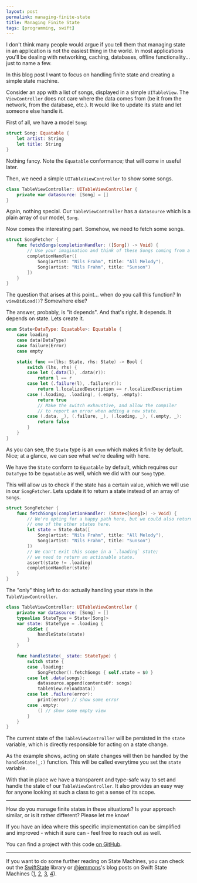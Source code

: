 ```yaml
---
layout: post
permalink: managing-finite-state
title: Managing Finite State
tags: [programming, swift]
---
```


I don't think many people would argue if you tell them that managing state in an application is not the easiest thing in the world. In most applications you'll be dealing with networking, caching, databases, offline functionality... just to name a few.

In this blog post I want to focus on handling finite state and creating a simple state machine.

<!--more-->

Consider an app with a list of songs, displayed in a simple `UITableView`. The `ViewController` does not care where the data comes from (be it from the network, from the database, etc.). It would like to update its state and let someone else handle it.

First of all, we have a model `Song`:

```swift
struct Song: Equatable {
    let artist: String
    let title: String
}
```

Nothing fancy. Note the `Equatable` conformance; that will come in useful later.

Then, we need a simple `UITableViewController` to show some songs.

```swift
class TableViewController: UITableViewController {
    private var datasource: [Song] = []
}
```

Again, nothing special. Our `TableViewController` has a `datasource` which is a plain array of our model, `Song`.

Now comes the interesting part. Somehow, we need to fetch some songs.

```swift
struct SongFetcher {
    func fetchSongs(completionHandler: ([Song]) -> Void) {
        // Use your imagination and think of these Songs coming from a database or network somewhere.
        completionHandler([
            Song(artist: "Nils Frahm", title: "All Melody"),
            Song(artist: "Nils Frahm", title: "Sunson")
        ])
    }
}
```

The question that arises at this point... when do you call this function? In `viewDidLoad()`? Somewhere else?

The answer, probably, is "it depends". And that's right. It depends. It depends on state. Lets create it.

```swift
enum State<DataType: Equatable>: Equatable {
    case loading
    case data(DataType)
    case failure(Error)
    case empty

    static func ==(lhs: State, rhs: State) -> Bool {
        switch (lhs, rhs) {
        case let (.data(l), .data(r)):
            return l == r
        case let (.failure(l), .failure(r)):
            return l.localizedDescription == r.localizedDescription
        case (.loading, .loading), (.empty, .empty):
            return true
            // Make the switch exhaustive, and allow the compiler
            // to report an error when adding a new state.
        case (.data, _), (.failure, _), (.loading, _), (.empty, _):
            return false
        }
    }
}
```

As you can see, the `State` type is an `enum` which makes it finite by default. Nice; at a glance, we can see what we're dealing with here.

We have the `State` conform to `Equatable` by default, which requires our `DataType` to be `Equatable` as well, which we did with our `Song` type.

This will allow us to check if the state has a certain value, which we will use in our `SongFetcher`. Lets update it to return a state instead of an array of `Songs`.

```swift
struct SongFetcher {
    func fetchSongs(completionHandler: (State<[Song]>) -> Void) {
        // We're opting for a happy path here, but we could also return
        // one of the other states here.
        let state = State.data([
            Song(artist: "Nils Frahm", title: "All Melody"),
            Song(artist: "Nils Frahm", title: "Sunson")
        ])
        // We can't exit this scope in a `.loading` state;
        // we need to return an actionable state.
        assert(state != .loading)
        completionHandler(state)
    }
}
```

The "only" thing left to do: actually handling your state in the `TableViewController`.

```swift
class TableViewController: UITableViewController {
    private var datasource: [Song] = []
    typealias StateType = State<[Song]>
    var state: StateType = .loading {
        didSet {
            handleState(state)
        }
    }

    func handleState(_ state: StateType) {
        switch state {
        case .loading:
            SongFetcher().fetchSongs { self.state = $0 }
        case let .data(songs):
            datasource.append(contentsOf: songs)
            tableView.reloadData()
        case let .failure(error):
            print(error) // show some error
        case .empty:
            () // show some empty view
        }
    }
}
```

The current state of the `TableViewController` will be persisted in the `state` variable, which is directly responsible for acting on a state change.

As the example shows, acting on state changes will then be handled by the `handleState(_:)` function. This will be called everytime you set the `state` variable.

With that in place we have a transparent and type-safe way to set and handle the state of our `TableViewController`. It also provides an easy way for anyone looking at such a class to get a sense of its scope.

---

How do you manage finite states in these situations? Is your approach similar, or is it rather different? Please let me know!

If you have an idea where this specific implementation can be simplified and improved - which it sure can - feel free to reach out as well.

You can find a project with this code [on GitHub](https://github.com/BasThomas/State).

---

If you want to do some further reading on State Machines, you can check out the [SwiftState](https://github.com/ReactKit/SwiftState) library or [@jemmons](https://twitter.com/jemmons)'s blog posts on Swift State Machines ([1](http://www.figure.ink/blog/2015/1/31/swift-state-machines-part-1), [2](http://www.figure.ink/blog/2015/2/1/swift-state-machines-part-2), [3](http://www.figure.ink/blog/2015/2/8/swift-state-machines-part-3-follow-up), [4](http://www.figure.ink/blog/2015/2/9/swift-state-machines-part-4-redirect)).
